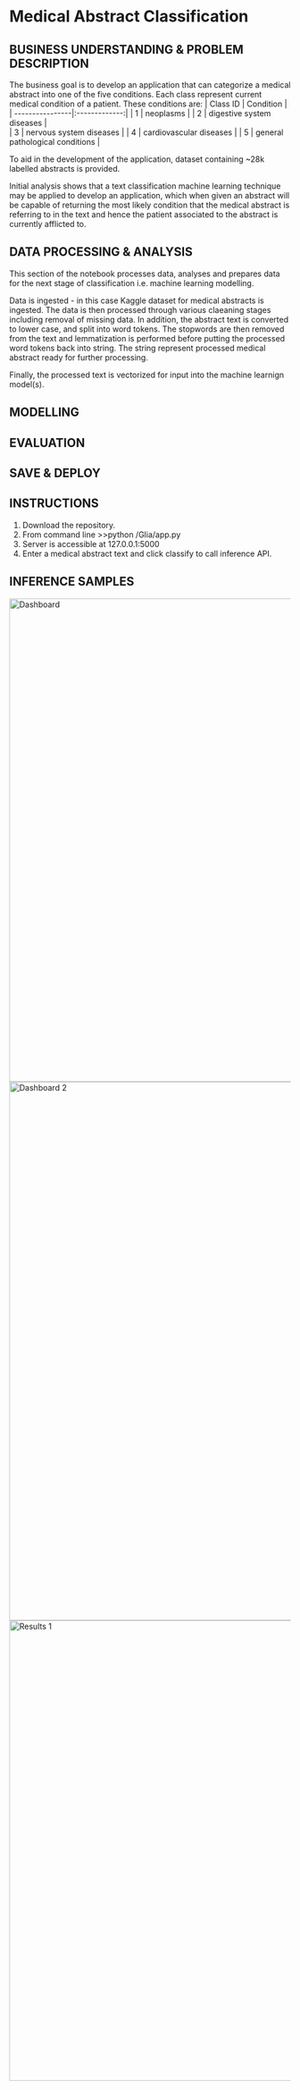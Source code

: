 # Medical Abstract Classification
## BUSINESS UNDERSTANDING & PROBLEM DESCRIPTION


The business goal is to develop an application that can categorize a medical abstract into one of the five conditions. Each class represent current medical condition of a patient. These conditions are:
| Class ID        | Condition     |
| ----------------|:-------------:| 
| 1               | neoplasms | 
| 2               | digestive system diseases      |   
| 3               | nervous system diseases      | 
| 4               | cardiovascular diseases      | 
| 5               | general pathological conditions      | 


To aid in the development of the application, dataset containing ~28k labelled abstracts is provided. 

Initial analysis shows that a text classification machine learning technique may be applied to develop an application, which when given an abstract will be capable of returning the most likely condition that the medical abstract is referring to in the text and hence the patient associated to the abstract is currently afflicted to.

## DATA PROCESSING & ANALYSIS

This section of the notebook processes data, analyses and prepares data for the next stage of classification i.e. machine learning modelling.

Data is ingested - in this case Kaggle dataset for medical abstracts is ingested. The data is then processed through various claeaning stages including removal of missing data. In addition, the abstract text is converted to lower case, and split into word tokens. The stopwords are then removed from the text and lemmatization is performed before putting the processed word tokens back into string. The string represent processed medical abstract ready for further processing.

Finally, the processed text is vectorized for input into the machine learnign model(s).
## MODELLING
## EVALUATION
## SAVE & DEPLOY 

## INSTRUCTIONS

1. Download the repository.
2. From command line >>python /Glia/app.py
3. Server is accessible at 127.0.0.1:5000
4. Enter a medical abstract text and click classify to call inference API.

## INFERENCE SAMPLES
<img width="865" alt="Dashboard" src="https://github.com/aliadalal/medical_abstract_classification/assets/5640612/6101983f-b161-46a4-8c72-8d59b3f2a164">
<img width="964" alt="Dashboard 2" src="https://github.com/aliadalal/medical_abstract_classification/assets/5640612/2a4fb91e-0e8c-47e8-b4be-205d7ef66b47">
<img width="824" alt="Results 1" src="https://github.com/aliadalal/medical_abstract_classification/assets/5640612/9707be90-3c3c-4860-8dce-8698fe5f9d09">




